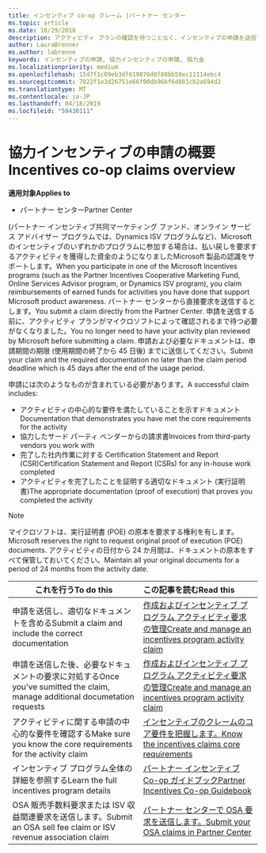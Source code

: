 ```yaml
---
title: インセンティブ co-op クレーム |パートナー センター
ms.topic: article
ms.date: 10/29/2018
description: アクティビティ プランの確認を待つことなく、インセンティブの申請を送信できます。
author: LauraBrenner
ms.author: labrenne
keywords: インセンティブの申請, 協力インセンティブの申請, 協力金
ms.localizationpriority: medium
ms.openlocfilehash: 15d7f1c09eb3df619876d8f88bb50ec11114ebc4
ms.sourcegitcommit: 7022f1e3d26751e66f90db96bf6d881cb2a694d2
ms.translationtype: MT
ms.contentlocale: ja-JP
ms.lasthandoff: 04/18/2019
ms.locfileid: "59430111"
---
```

# <a name="incentives-co-op-claims-overview"></a><span data-ttu-id="1baa2-104">協力インセンティブの申請の概要</span><span class="sxs-lookup"><span data-stu-id="1baa2-104">Incentives co-op claims overview</span></span>

<span data-ttu-id="1baa2-105">**適用対象**</span><span class="sxs-lookup"><span data-stu-id="1baa2-105">**Applies to**</span></span>

- <span data-ttu-id="1baa2-106">パートナー センター</span><span class="sxs-lookup"><span data-stu-id="1baa2-106">Partner Center</span></span>

<span data-ttu-id="1baa2-107">(パートナー インセンティブ共同マーケティング ファンド、オンライン サービス アドバイザー プログラムでは、Dynamics ISV プログラムなど)、Microsoft のインセンティブのいずれかのプログラムに参加する場合は、払い戻しを要求するアクティビティを獲得した資金のようになりましたMicrosoft 製品の認識をサポートします。</span><span class="sxs-lookup"><span data-stu-id="1baa2-107">When you participate in one of the Microsoft Incentives programs (such as the Partner Incentives Cooperative Marketing Fund, Online Services Advisor program, or Dynamics ISV program), you claim reimbursements of earned funds for activities you have done that support Microsoft product awareness.</span></span> <span data-ttu-id="1baa2-108">パートナー センターから直接要求を送信するとします。</span><span class="sxs-lookup"><span data-stu-id="1baa2-108">You submit a claim directly from the Partner Center.</span></span> <span data-ttu-id="1baa2-109">申請を送信する前に、アクティビティ プランがマイクロソフトによって確認されるまで待つ必要がなくなりました。</span><span class="sxs-lookup"><span data-stu-id="1baa2-109">You no longer need to have your activity plan reviewed by Microsoft before submitting a claim.</span></span> <span data-ttu-id="1baa2-110">申請および必要なドキュメントは、申請期間の期限 (使用期間の終了から 45 日後) までに送信してください。</span><span class="sxs-lookup"><span data-stu-id="1baa2-110">Submit your claim and the required documentation no later than the claim period deadline which is 45 days after the end of the usage period.</span></span> 

<span data-ttu-id="1baa2-111">申請には次のようなものが含まれている必要があります。</span><span class="sxs-lookup"><span data-stu-id="1baa2-111">A successful claim includes:</span></span>

- <span data-ttu-id="1baa2-112">アクティビティの中心的な要件を満たしていることを示すドキュメント</span><span class="sxs-lookup"><span data-stu-id="1baa2-112">Documentation that demonstrates you have met the core requirements for the activity</span></span>
- <span data-ttu-id="1baa2-113">協力したサード パーティ ベンダーからの請求書</span><span class="sxs-lookup"><span data-stu-id="1baa2-113">Invoices from third-party vendors you work with</span></span>
- <span data-ttu-id="1baa2-114">完了した社内作業に対する Certification Statement and Report (CSR)</span><span class="sxs-lookup"><span data-stu-id="1baa2-114">Certification Statement and Report (CSRs) for any in-house work completed</span></span>
- <span data-ttu-id="1baa2-115">アクティビティを完了したことを証明する適切なドキュメント (実行証明書)</span><span class="sxs-lookup"><span data-stu-id="1baa2-115">The appropriate documentation (proof of execution) that proves you completed the activity</span></span> 

>[!NOTE]
><span data-ttu-id="1baa2-116">マイクロソフトは、実行証明書 (POE) の原本を要求する権利を有します。</span><span class="sxs-lookup"><span data-stu-id="1baa2-116">Microsoft reserves the right to request original proof of execution (POE) documents.</span></span> <span data-ttu-id="1baa2-117">アクティビティの日付から 24 か月間は、ドキュメントの原本をすべて保管しておいてください。</span><span class="sxs-lookup"><span data-stu-id="1baa2-117">Maintain all your original documents for a period of 24 months from the activity date.</span></span> 

|<span data-ttu-id="1baa2-118">**これを行う**</span><span class="sxs-lookup"><span data-stu-id="1baa2-118">**To do this**</span></span>   |<span data-ttu-id="1baa2-119">**この記事を読む**</span><span class="sxs-lookup"><span data-stu-id="1baa2-119">**Read this**</span></span>   |
|-----------------|:--------------------------------------|
|<span data-ttu-id="1baa2-120">申請を送信し、適切なドキュメントを含める</span><span class="sxs-lookup"><span data-stu-id="1baa2-120">Submit a claim and include the correct documentation</span></span>|[<span data-ttu-id="1baa2-121">作成およびインセンティブ プログラム アクティビティ要求の管理</span><span class="sxs-lookup"><span data-stu-id="1baa2-121">Create and manage an incentives program activity claim</span></span>](create-incentives-claims.md)|
|<span data-ttu-id="1baa2-122">申請を送信した後、必要なドキュメントの要求に対処する</span><span class="sxs-lookup"><span data-stu-id="1baa2-122">Once you've sumitted the claim, manage additional documetation requests</span></span>|[<span data-ttu-id="1baa2-123">作成およびインセンティブ プログラム アクティビティ要求の管理</span><span class="sxs-lookup"><span data-stu-id="1baa2-123">Create and manage an incentives program activity claim</span></span>](create-incentives-claims.md)  |
|<span data-ttu-id="1baa2-124">アクティビティに関する申請の中心的な要件を確認する</span><span class="sxs-lookup"><span data-stu-id="1baa2-124">Make sure you know the core requirements for the activity claim</span></span>|[<span data-ttu-id="1baa2-125">インセンティブのクレームのコア要件を把握します。</span><span class="sxs-lookup"><span data-stu-id="1baa2-125">Know the incentives claims core requirements</span></span>](core-requirements.md)   |
|<span data-ttu-id="1baa2-126">インセンティブ プログラム全体の詳細を参照する</span><span class="sxs-lookup"><span data-stu-id="1baa2-126">Learn the full incentives program details</span></span>|[<span data-ttu-id="1baa2-127">パートナー インセンティブ Co-op ガイドブック</span><span class="sxs-lookup"><span data-stu-id="1baa2-127">Partner Incentives Co-op Guidebook</span></span>](https://assets.microsoft.com/coop-guidebook.pdf)
|<span data-ttu-id="1baa2-128">OSA 販売手数料要求または ISV 収益関連要求を送信します。</span><span class="sxs-lookup"><span data-stu-id="1baa2-128">Submit an OSA sell fee claim or ISV revenue association claim</span></span> |[<span data-ttu-id="1baa2-129">パートナー センターで OSA 要求を送信します。</span><span class="sxs-lookup"><span data-stu-id="1baa2-129">Submit your OSA claims in Partner Center</span></span>](submit-osa-claim.md)|
                                                                                 
                                   
